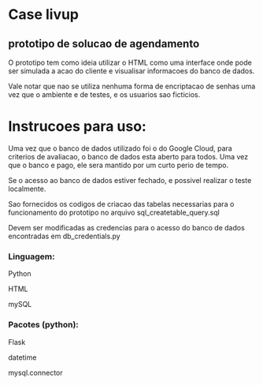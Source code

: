 # Case livup
## prototipo de solucao de agendamento

O prototipo tem como ideia utilizar o HTML como uma interface onde pode ser simulada a acao do cliente e visualisar informacoes do banco de dados.

Vale notar que nao se utiliza nenhuma forma de encriptacao de senhas uma vez que o ambiente e de testes, e os usuarios sao ficticios.

# Instrucoes para uso:

Uma vez que o banco de dados utilizado foi o do Google Cloud, para criterios de avaliacao, o banco de dados esta aberto para todos. Uma vez que o banco e pago, ele sera mantido por um curto perio de tempo.

Se o acesso ao banco de dados estiver fechado, e possivel realizar o teste localmente.

Sao fornecidos os codigos de criacao das tabelas necessarias para o funcionamento do prototipo no arquivo sql_createtable_query.sql

Devem ser modificadas as credencias para o acesso do banco de dados encontradas em db_credentials.py

### Linguagem:

Python

HTML 

mySQL

### Pacotes (python):
Flask 

datetime

mysql.connector


